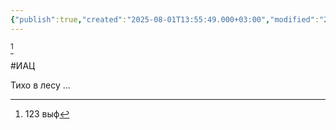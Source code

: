 ```yaml
---
{"publish":true,"created":"2025-08-01T13:55:49.000+03:00","modified":"2025-08-01T13:55:49.000+03:00","tags":["publish"],"cssclasses":""}
---
```


[^1]

#ИАЦ

Тихо в лесу ...

[^1]: 123 выф 
	
